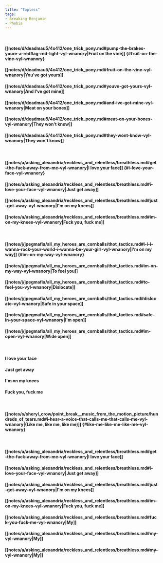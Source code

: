 ```yaml
---
title: "Topless"
tags:
- Breaking Benjamin
- Phobia
---
```

&nbsp;
#### [[notes/d/deadmau5/4x412/one_trick_pony.md#pump-the-brakes-youre-a-redflag-red-light-vyl-wnanory|Fruit on the vine]] {#fruit-on-the-vine-vyl-wnanory}
#### [[notes/d/deadmau5/4x412/one_trick_pony.md#fruit-on-the-vine-vyl-wnanory|You've got yours]]
#### [[notes/d/deadmau5/4x412/one_trick_pony.md#youve-got-yours-vyl-wnanory|And I've got mine]]
#### [[notes/d/deadmau5/4x412/one_trick_pony.md#and-ive-got-mine-vyl-wnanory|Meat on your bones]]
#### [[notes/d/deadmau5/4x412/one_trick_pony.md#meat-on-your-bones-vyl-wnanory|They won't know]]
#### [[notes/d/deadmau5/4x412/one_trick_pony.md#they-wont-know-vyl-wnanory|They won't know]]
&nbsp;
#### [[notes/a/asking_alexandria/reckless_and_relentless/breathless.md#get-the-fuck-away-from-me-vyl-wnanory|I love your face]] {#i-love-your-face-vyl-wnanory}
#### [[notes/a/asking_alexandria/reckless_and_relentless/breathless.md#i-love-your-face-vyl-wnanory|Just get away]]
#### [[notes/a/asking_alexandria/reckless_and_relentless/breathless.md#just-get-away-vyl-wnanory|I'm on my knees]]
#### [[notes/a/asking_alexandria/reckless_and_relentless/breathless.md#im-on-my-knees-vyl-wnanory|Fuck you, fuck me]]
&nbsp;
#### [[notes/j/jpegmafia/all_my_heroes_are_cornballs/thot_tactics.md#i-i-i-wanna-rock-your-world-i-wanna-be-your-girl-vyl-wnanory|I'm on my way]] {#im-on-my-way-vyl-wnanory}
#### [[notes/j/jpegmafia/all_my_heroes_are_cornballs/thot_tactics.md#im-on-my-way-vyl-wnanory|To feel you]]
#### [[notes/j/jpegmafia/all_my_heroes_are_cornballs/thot_tactics.md#to-feel-you-vyl-wnanory|Dislocate]]
#### [[notes/j/jpegmafia/all_my_heroes_are_cornballs/thot_tactics.md#dislocate-vyl-wnanory|Safe in your space]]
#### [[notes/j/jpegmafia/all_my_heroes_are_cornballs/thot_tactics.md#safe-in-your-space-vyl-wnanory|I'm open]]
#### [[notes/j/jpegmafia/all_my_heroes_are_cornballs/thot_tactics.md#im-open-vyl-wnanory|Wide open]]
&nbsp;
#### I love your face
#### Just get away
#### I'm on my knees
#### Fuck you, fuck me
&nbsp;
#### [[notes/s/sheryl_crow/point_break__music_from_the_motion_picture/hundreds_of_tears.md#i-hear-a-voice-that-calls-me-that-calls-me-vyl-wnanory|(Like me, like me, like me)]] {#like-me-like-me-like-me-vyl-wnanory}
&nbsp;
#### [[notes/a/asking_alexandria/reckless_and_relentless/breathless.md#get-the-fuck-away-from-me-vyl-wnanory|I love your face]]
#### [[notes/a/asking_alexandria/reckless_and_relentless/breathless.md#i-love-your-face-vyl-wnanory|Just get away]]
#### [[notes/a/asking_alexandria/reckless_and_relentless/breathless.md#just-get-away-vyl-wnanory|I'm on my knees]]
#### [[notes/a/asking_alexandria/reckless_and_relentless/breathless.md#im-on-my-knees-vyl-wnanory|Fuck you, fuck me]]
#### [[notes/a/asking_alexandria/reckless_and_relentless/breathless.md#fuck-you-fuck-me-vyl-wnanory|My]]
#### [[notes/a/asking_alexandria/reckless_and_relentless/breathless.md#my-vyl-wnanory|My]]
#### [[notes/a/asking_alexandria/reckless_and_relentless/breathless.md#my-vyl-wnanory|My]]

